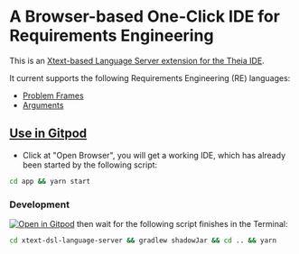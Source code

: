 # A Browser-based One-Click IDE for Requirements Engineering

This is an [Xtext-based Language Server extension for the Theia IDE](https://github.com/theia-ide/theia-xtext).

It current supports the following Requirements Engineering (RE) languages:

* [Problem Frames](example-workspace/problem)
* [Arguments](example-workspace/argument)


## [Use in Gitpod](https://gitpod.io#snapshot/96178943-ced5-4aa9-ad96-dee0131c8772)
* Click at "Open Browser", you will get a working IDE, which has already been started by the following script:
```bash
cd app && yarn start
```

### Development
[![Open in Gitpod](https://gitpod.io/button/open-in-gitpod.svg)](https://gitpod.io/#https://github.com/yijunyu/demo-RE)
then wait for the following script finishes in the Terminal:
```bash
cd xtext-dsl-language-server && gradlew shadowJar && cd .. && yarn
```

